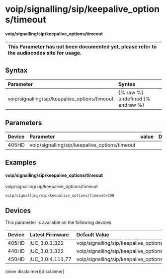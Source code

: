 ﻿---
description: voip/signalling/sip/keepalive_options/timeout
search:
    keywords: ['voip','signalling','sip','keepalive_options','timeout']
---

# voip/signalling/sip/keepalive_options/timeout

#### voip/signalling/sip/keepalive_options/timeout


| This Parameter has not been documented yet, please refer to the audiocodes site for usage.  |
| :--- |

## Syntax
| Parameter | Syntax |
| :--- | :--- |
|voip/signalling/sip/keepalive_options/timeout | {% raw %} undefined {% endraw %} |

## Parameters
|Device|Parameter|value|Description|
|:---|:---|:---|:---|
| 405HD | voip/signalling/sip/keepalive_options/timeout |  |  |

## Examples
#### voip/signalling/sip/keepalive_options/timeout

voip/signalling/sip/keepalive_options/timeout

```
voip/signalling/sip/keepalive_options/timeout=300
```

## Devices
This parameter is available on the following devices

| Device | Latest Firmware | Default Value |
|:---|:---|:---|
| 405HD | ;UC_3.0.1.322 | voip/signalling/sip/keepalive_options/timeout=300 
| 440HD | ;UC_3.0.1.322 | voip/signalling/sip/keepalive_options/timeout=300 
| 450HD | ;UC_3.0.4.111.77 | voip/signalling/sip/keepalive_options/timeout=300 

(view disclaimer)[disclaimer]
